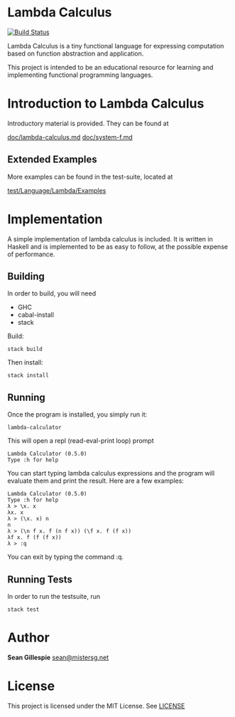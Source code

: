 # Lambda Calculus
[![Build Status](https://travis-ci.org/sgillespie/lambda-calculus.svg?branch=master)](https://travis-ci.org/sgillespie/lambda-calculus)

Lambda Calculus is a tiny functional language for expressing computation based 
on function abstraction and application. 

This project is intended to be an educational resource for learning and 
implementing functional programming languages.

# Introduction to Lambda Calculus
Introductory material is provided. They can be found at

[doc/lambda-calculus.md](doc/lambda-calculus.md)
[doc/system-f.md](doc/system-f.md)

## Extended Examples
More examples can be found in the test-suite, located at

[test/Language/Lambda/Examples](test/Language/Lambda/Examples)

# Implementation
A simple implementation of lambda calculus is included. It is written in Haskell
and is implemented to be as easy to follow, at the possible expense of performance.

## Building
In order to build, you will need

 * GHC
 * cabal-install
 * stack

Build:

    stack build
    
Then install:

    stack install
    
## Running
Once the program is installed, you simply run it:

    lambda-calculator
    
This will open a repl (read-eval-print loop) prompt

    Lambda Calculator (0.5.0)
    Type :h for help

You can start typing lambda calculus expressions and the program will evaluate them
and print the result. Here are a few examples:

    Lambda Calculator (0.5.0)
    Type :h for help
    λ > \x. x
    λx. x
    λ > (\x. x) n
    n
    λ > (\n f x. f (n f x)) (\f x. f (f x))
    λf x. f (f (f x))
    λ > :q
    
You can exit by typing the command :q.

## Running Tests
In order to run the testsuite, run

    stack test
    
# Author
**Sean Gillespie** [sean@mistersg.net](mailto:sean@mistersg.net)

# License
This project is licensed under the MIT License. See [LICENSE](LICENSE)
